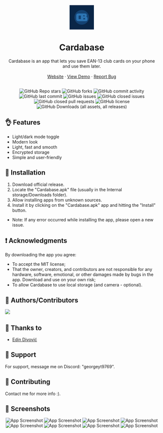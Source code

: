<a name="readme-top"></a>

<br />
<div align="center">
  <a href="https://github.com/github_username/repo_name">
    <img src="CB.png" alt="Logo" width="80" height="80">
  </a>

<h1 align="center">Cardabase</h1>

  <p align="center">
    Cardabase is an app that lets you save EAN-13 club cards on your phone and use them later.
    <br />
    <!-- <a href="https://github.com/github_username/repo_name"><strong>Explore the docs »</strong></a>
    <br /> -->
    <br />
    <a href="https://georgeyt9769.github.io/cardabase/">Website</a>
    ·
    <a href="https://georgeyt9769.github.io/cardabase/webapp/index.html">View Demo</a>
    ·
    <a href="https://github.com/GeorgeYT9769/cardabase-app/issues/new">Report Bug</a>
  </p>
</div>

<br />


<div align="center">
  <img alt="GitHub Repo stars" src="https://img.shields.io/github/stars/GeorgeYT9769/cardabase-app?style=for-the-badge&label=Stars">
  <img alt="GitHub forks" src="https://img.shields.io/github/forks/GeorgeYT9769/cardabase-app?style=for-the-badge&label=Forks">
  <img alt="GitHub commit activity" src="https://img.shields.io/github/commit-activity/y/GeorgeYT9769/cardabase-app?style=for-the-badge&label=Commit Activity">
  <img alt="GitHub last commit" src="https://img.shields.io/github/last-commit/GeorgeYT9769/cardabase-app?style=for-the-badge&label=Last Commit">
  <img alt="GitHub issues" src="https://img.shields.io/github/issues/GeorgeYT9769/cardabase-app?style=for-the-badge&label=Issues Opened">
  <img alt="GitHub closed issues" src="https://img.shields.io/github/issues-closed/GeorgeYT9769/cardabase-app?style=for-the-badge&label=Issues Closed">
  <img alt="GitHub closed pull requests" src="https://img.shields.io/github/issues-pr-closed/GeorgeYT9769/cardabase-app?style=for-the-badge&label=Pull Requests">
  <img alt="GitHub license" src="https://img.shields.io/github/license/GeorgeYT9769/cardabase-app?style=for-the-badge&label=License">
  <img alt="GitHub Downloads (all assets, all releases)" src="https://img.shields.io/github/downloads/GeorgeYT9769/cardabase-app/total?style=for-the-badge&label=Downloads">
</div>



## 👌 Features

- Light/dark mode toggle
- Modern look
- Light, fast and smooth 
- Encrypted storage
- Simple and user-friendly

## 📲 Installation

1. Download official release.
2. Locate the "Cardabase.apk" file (usually in the Internal storage/Downloads folder).
3. Allow installing apps from unknown sources.
4. Install it by clicking on the "Cardabase.apk" app and hitting the "Install" button.
- Note: If any error occurred while installing the app, please open a new issue.

## ❗ Acknowledgments

By downloading the app you agree:

- To accept the MIT license;
- That the owner, creators, and contributors are not responsible for any hardware, software, emotional, or other damages made by bugs in the app. Download and use on your own risk;
- To allow Cardabase to use local storage (and camera - optional).

## 👨 Authors/Contributors

<a href="https://github.com/GeorgeYT9769/">
  <img src="https://contrib.rocks/image?repo=GeorgeYT9769/cardabase-app" />
</a>

## 🤝 Thanks to

- [Edin Divović](https://www.youtube.com/@NotEdin_)

## 🙌 Support

For support, message me on Discord: "georgeyt9769".

## 🤝 Contributing
Contact me for more info :).

## 📸 Screenshots

<div align="center">
  
  ![App Screenshot](https://github.com/GeorgeYT9769/cardabase-app/blob/main/fastlane/metadata/android/en-US/images/phoneScreenshots/1.png?raw=true)
  ![App Screenshot](https://github.com/GeorgeYT9769/cardabase-app/blob/main/fastlane/metadata/android/en-US/images/phoneScreenshots/2.png?raw=true)
  ![App Screenshot](https://github.com/GeorgeYT9769/cardabase-app/blob/main/fastlane/metadata/android/en-US/images/phoneScreenshots/3.png?raw=true)
  ![App Screenshot](https://github.com/GeorgeYT9769/cardabase-app/blob/main/fastlane/metadata/android/en-US/images/phoneScreenshots/4.png?raw=true)
  ![App Screenshot](https://github.com/GeorgeYT9769/cardabase-app/blob/main/fastlane/metadata/android/en-US/images/phoneScreenshots/5.png?raw=true)
  ![App Screenshot](https://github.com/GeorgeYT9769/cardabase-app/blob/main/fastlane/metadata/android/en-US/images/phoneScreenshots/6.png?raw=true)
  ![App Screenshot](https://github.com/GeorgeYT9769/cardabase-app/blob/main/fastlane/metadata/android/en-US/images/phoneScreenshots/7.png?raw=true)
  ![App Screenshot](https://github.com/GeorgeYT9769/cardabase-app/blob/main/fastlane/metadata/android/en-US/images/phoneScreenshots/8.png?raw=true)
  
</div>
